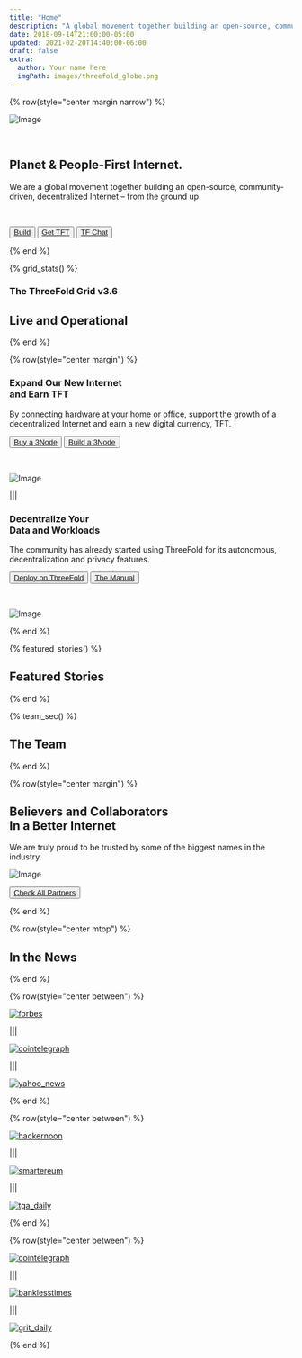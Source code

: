 ```yaml
---
title: "Home"
description: "A global movement together building an open-source, community-driven, decentralized Internet – from the ground up." # quotation marks to allow colons where used
date: 2018-09-14T21:00:00-05:00
updated: 2021-02-20T14:40:00-06:00
draft: false
extra:
  author: Your name here
  imgPath: images/threefold_globe.png
---
```



<!-- section 1 (header) -->

{% row(style="center margin narrow") %}


![Image](black_threefold_header.png#mx-auto#medium)

<br/>

## Planet & People-First **Internet.**

We are a global movement together building an open-source, community-driven, decentralized Internet – from the ground up.

<br>

<button>[Build](/cloud)</button>
<button>[Get TFT](https://library.threefold.me/info/threefold#/tokens/threefold__how_to_buy)</button>
<button>[TF Chat](https://t.me/threefold)</button>

{% end %}


<!-- section 2 (Map) -->


{% grid_stats() %}

### The ThreeFold Grid v3.6

## **Live and Operational**

{% end %}


<!-- section 3 (EXPAND) -->

{% row(style="center margin") %}

### Expand Our New Internet <br> **and Earn TFT**

By connecting hardware at your home or office, support the growth of a decentralized Internet and earn a new digital currency, TFT.

<button>[Buy a 3Node](http://marketplace.3node.global/)</button>
<button>[Build a 3Node](https://library.threefold.me/info/threefold#/tfgrid/farming/threefold__diy_guide)</button>

<br>

![Image](become_farmer_new.jpg#mx-auto)

|||

### Decentralize Your <br> **Data and Workloads**

The community has already started using ThreeFold for its autonomous, decentralization and privacy features.

<button>[Deploy on ThreeFold](https://dashboard.grid.tf/)</button>
<button>[The Manual](https://library.threefold.me/info/manual/#/manual__manual3_home_new)</button>

<br>

![Image](network_new.jpg#mx-auto)

{% end %}

<!-- section 4 (FEATURED STORIES) -->

{% featured_stories() %}

## Featured Stories

{% end %}

<!-- section 5 (THE TEAM) -->

{% team_sec() %}

## **The Team**

{% end %}

<!-- section 6 (PARTNERS) -->

{% row(style="center margin") %}

## Believers and Collaborators <br> **In a Better Internet**

We are truly proud to be trusted by some of the biggest names in the industry.

![Image](ourpartners.png#mx-auto)

<button>[Check All Partners](partners)</button>

{% end %}



<!-- section 7 (IN THE NEWS) -->

{% row(style="center mtop") %}

## **In the News**

{% end %}

{% row(style="center between") %}

[![forbes](forbes.png#mx-auto)](https://www.forbes.com/sites/johnkoetsier/2020/06/20/largest-distributed-peer-to-peer-grid-on-the-planet-laying-foundation-for-a-decentralized-internet/?fbclid=IwAR1WKCpqLcWPRWg5bPD6RCQE5JJjRPt6ey5vbEnu3db2FvJnp6-YKeVZNW8#79aa340e6798)

|||

[![cointelegraph](cointelegraph.png#mx-auto)](https://cointelegraph.com/news/peer-to-peer-internet-has-lofty-goal-to-bring-true-decentralization)

|||

[![yahoo_news](yahoo_news.png#mx-auto)](https://news.yahoo.com/news/threefold-set-disrupt-status-quo-051457787.html?guccounter=1)

{% end %}

{% row(style="center between") %}

[![hackernoon](hackernoon.png#mx-auto)](https://hackernoon.com/is-it-possible-to-create-a-decentralized-internet-this-startup-and-its-farmers-think-so-ey2e3ycf)

|||

[![smartereum](smartereum.png#mx-auto)](https://smartereum.com/189750/threefold-is-audaciously-building-a-new-decentralized-internet/)

|||

[![tga_daily](tga_daily.png#mx-auto)](https://tgdaily.com/web/6-dfinity-threefold-are-leading-an-internet-decentralization-revolution/)

{% end %}

{% row(style="center between") %}

[![cointelegraph](cointelegraph.png#mx-auto)](https://cointelegraph-com.cdn.ampproject.org/c/s/cointelegraph.com/news/is-a-new-decentralized-internet-or-web-3-0-possible/amp)

|||

[![banklesstimes](banklesstimes.png#mx-auto)](https://www.banklesstimes.com/2021/06/14/threefolds-green-technology-strategy-to-a-fairer-more-sustainable-world/)

|||

[![grit_daily](grit_daily.png#mx-auto)](https://gritdaily.com/belarus-governments-control-internet/)

{% end %}
